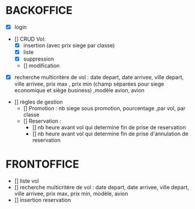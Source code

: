 # BACKOFFICE
- [X] login 

- [] CRUD Vol:
    - [X] insertion (avec prix siege par classe)
    - [X] liste 
    - [X] suppression
    - [] modification

- [X] recherche multicritère de vol : date depart, date arrivee, ville depart, ville arrivee, prix max , prix min (champ séparées pour siege economique et siège business) ,modèle avion, avion

- [] règles de gestion
    - [] Promotion : nb siege sous promotion, pourcentage ,par vol, par classe
    - [] Reservation : 
        - [] nb heure avant vol qui determine fin de prise de reservation
        - [] nb heure avant vol qui determine fin de prise d'annulation de reservation

# FRONTOFFICE
- [] liste vol
- [] recherche multicritère de vol : date depart, date arrivee, ville depart, ville arrivee, prix max, prix min, modèle, avion
- [] insertion reservation

